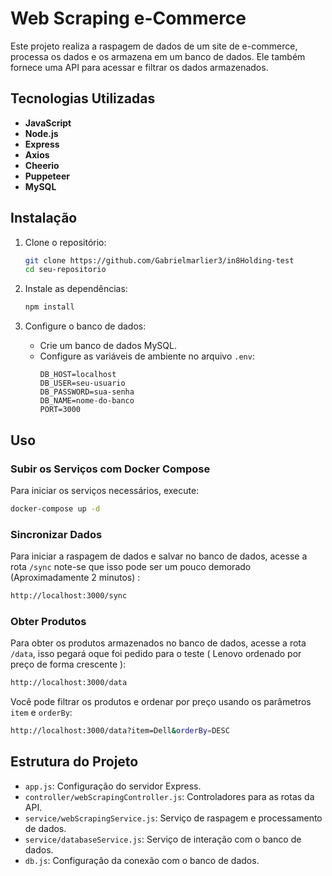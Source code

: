 # Web Scraping e-Commerce

Este projeto realiza a raspagem de dados de um site de e-commerce, processa os dados e os armazena em um banco de dados. Ele também fornece uma API para acessar e filtrar os dados armazenados.

## Tecnologias Utilizadas

- **JavaScript**
- **Node.js**
- **Express**
- **Axios**
- **Cheerio**
- **Puppeteer**
- **MySQL**

## Instalação

1. Clone o repositório:
    ```bash
    git clone https://github.com/Gabrielmarlier3/in8Holding-test
    cd seu-repositorio
    ```

2. Instale as dependências:
    ```bash
    npm install
    ```

3. Configure o banco de dados:
    - Crie um banco de dados MySQL.
    - Configure as variáveis de ambiente no arquivo `.env`:
        ```plaintext
        DB_HOST=localhost
        DB_USER=seu-usuario
        DB_PASSWORD=sua-senha
        DB_NAME=nome-do-banco
        PORT=3000
        ```

## Uso

### Subir os Serviços com Docker Compose

Para iniciar os serviços necessários, execute:
```bash
docker-compose up -d
```

### Sincronizar Dados

Para iniciar a raspagem de dados e salvar no banco de dados, acesse a rota `/sync` note-se que isso pode ser um pouco demorado (Aproximadamente 2 minutos) :
```bash
http://localhost:3000/sync
```

### Obter Produtos

Para obter os produtos armazenados no banco de dados, acesse a rota `/data`, isso pegará oque foi pedido para o teste ( Lenovo ordenado por preço de forma crescente ):
```bash
http://localhost:3000/data
```

Você pode filtrar os produtos e ordenar por preço usando os parâmetros `item` e `orderBy`:
```bash
http://localhost:3000/data?item=Dell&orderBy=DESC
```

## Estrutura do Projeto

- `app.js`: Configuração do servidor Express.
- `controller/webScrapingController.js`: Controladores para as rotas da API.
- `service/webScrapingService.js`: Serviço de raspagem e processamento de dados.
- `service/databaseService.js`: Serviço de interação com o banco de dados.
- `db.js`: Configuração da conexão com o banco de dados.

